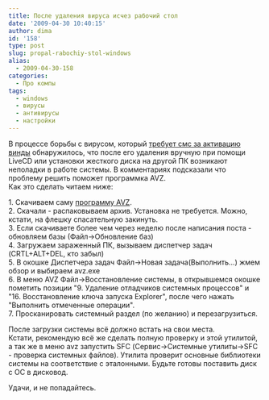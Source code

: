 ```yaml
---
title: После удаления вируса исчез рабочий стол
date: '2009-04-30 10:40:15'
author: dima
id: '158'
type: post
slug: propal-rabochiy-stol-windows
alias: 
  - 2009-04-30-158
categories:
  - Про компы
tags:
  - windows
  - вирусы
  - антивирусы
  - настройки
---
```


В процессе борьбы с вирусом, который [требует смс за активацию винды](/blog/2009-4-10-152) обнаружилось, что после его удаления вручную при помощи LiveCD или установки жесткого диска на другой ПК возникают неполадки в работе системы. В комментариях подсказали что проблему решить поможет программка AVZ.  
Как это сделать читаем ниже:

1\. Скачиваем саму [программу AVZ](https://z-oleg.com/secur/avz/download.php).  
2\. Скачали - распаковываем архив. Установка не требуется. Можно, кстати, на флешку спасательную закинуть.  
3\. Если скачиваете более чем через неделю после написания поста - обновляем базы (Файл->Обновление баз)  
4\. Загружаем зараженный ПК, вызываем диспетчер задач (CRTL+ALT+DEL, кто забыл)  
5\. В окошке Диспетчера задач Файл->Новая задача(Выполнить...) жмем обзор и выбираем avz.exe  
6\. В меню AVZ Файл->Восстановление системы, в открывшемся окошке пометить позиции "9. Удаление отладчиков системных процессов" и "16. Восстановление ключа запуска Explorer", после чего нажать "Выполнить отмеченные операции".  
7\. Просканировать системный раздел (по желанию) и перезагрузиться.

После загрузки системы всё должно встать на свои места.  
Кстати, рекомендую всё же сделать полную проверку и этой утилитой, а так же в меню avz запустить SFC (Сервис->Системные утилиты->SFC - проверка системных файлов). Утилита проверит основные библиотеки системы на соответствие с эталонными. Будьте готовы поставить диск с ОС в дисковод.

Удачи, и не попадайтесь.
